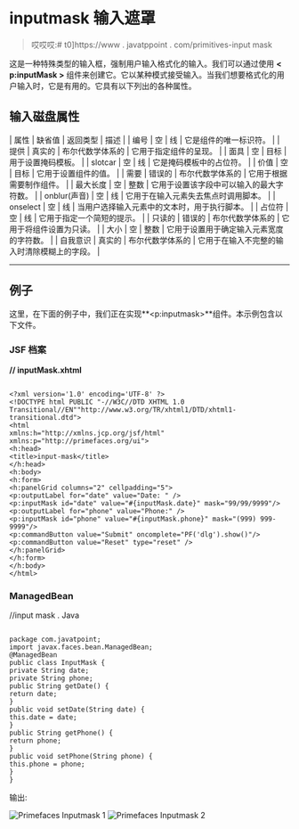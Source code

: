 # inputmask 输入遮罩

> 哎哎哎:# t0]https://www . javatppoint . com/primitives-input mask

这是一种特殊类型的输入框，强制用户输入格式化的输入。我们可以通过使用 **< p:inputMask >** 组件来创建它。它以某种模式接受输入。当我们想要格式化的用户输入时，它是有用的。它具有以下列出的各种属性。

## 输入磁盘属性

| 属性 | 缺省值 | 返回类型 | 描述 |
| 编号 | 空 | 线 | 它是组件的唯一标识符。 |
| 提供 | 真实的 | 布尔代数学体系的 | 它用于指定组件的呈现。 |
| 面具 | 空 | 目标 | 用于设置掩码模板。 |
| slotcar | 空 | 线 | 它是掩码模板中的占位符。 |
| 价值 | 空 | 目标 | 它用于设置组件的值。 |
| 需要 | 错误的 | 布尔代数学体系的 | 它用于根据需要制作组件。 |
| 最大长度 | 空 | 整数 | 它用于设置该字段中可以输入的最大字符数。 |
| onblur(声音) | 空 | 线 | 它用于在输入元素失去焦点时调用脚本。 |
| onselect | 空 | 线 | 当用户选择输入元素中的文本时，用于执行脚本。 |
| 占位符 | 空 | 线 | 它用于指定一个简短的提示。 |
| 只读的 | 错误的 | 布尔代数学体系的 | 它用于将组件设置为只读。 |
| 大小 | 空 | 整数 | 它用于设置用于确定输入元素宽度的字符数。 |
| 自我意识 | 真实的 | 布尔代数学体系的 | 它用于在输入不完整的输入时清除模糊上的字段。 |

* * *

## 例子

这里，在下面的例子中，我们正在实现**<p:inputmask>**组件。本示例包含以下文件。

### JSF 档案

**// inputMask.xhtml**

```

<?xml version='1.0' encoding='UTF-8' ?>
<!DOCTYPE html PUBLIC "-//W3C//DTD XHTML 1.0 Transitional//EN""http://www.w3.org/TR/xhtml1/DTD/xhtml1-transitional.dtd">
<html 
xmlns:h="http://xmlns.jcp.org/jsf/html"
xmlns:p="http://primefaces.org/ui">
<h:head>
<title>input-mask</title>
</h:head>
<h:body>
<h:form>
<h:panelGrid columns="2" cellpadding="5">
<p:outputLabel for="date" value="Date: " />
<p:inputMask id="date" value="#{inputMask.date}" mask="99/99/9999"/>
<p:outputLabel for="phone" value="Phone:" />
<p:inputMask id="phone" value="#{inputMask.phone}" mask="(999) 999-9999"/>
<p:commandButton value="Submit" oncomplete="PF('dlg').show()"/>
<p:commandButton value="Reset" type="reset" />
</h:panelGrid>
</h:form>
</h:body>
</html>

```

### ManagedBean

//input mask . Java

```

package com.javatpoint;
import javax.faces.bean.ManagedBean;
@ManagedBean
public class InputMask {
private String date;
private String phone;
public String getDate() {
return date;
}
public void setDate(String date) {
this.date = date;
}
public String getPhone() {
return phone;
}
public void setPhone(String phone) {
this.phone = phone;
}
}

```

输出:

![Primefaces Inputmask 1](../Images/4f03e709cc2374082ff7d745ff5438a3.png)
![Primefaces Inputmask 2](../Images/ba0697a42bf11e8d90f920c4d13c8640.png)
